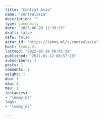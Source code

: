 ```yaml
---
title: "Central Asia" 
name: "centralasia"
description: ""
type: community
date: "2023-06-20 11:38:26"
draft: false
nsfw: false
actor_id: "https://lemmy.ml/c/centralasia"
host: lemmy.ml
lastmod: "2022-05-19 00:41:29"
published: "2021-01-12 08:57:28"
subscribers: 3
posts: 1
comments: 1
weight: 1
dau: 1
wau: 2
mau: 1
instances:
- "lemmy_ml"
tags: 
- "lemmy_ml"

---
```

